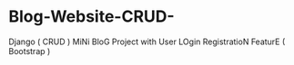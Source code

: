 # Blog-Website-CRUD-
Django ( CRUD ) MiNi BloG Project with User LOgin RegistratioN FeaturE ( Bootstrap )
